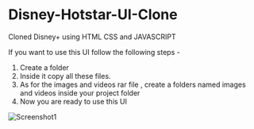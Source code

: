 # Disney-Hotstar-UI-Clone
Cloned Disney+ using HTML CSS and JAVASCRIPT

If you want to use this UI follow the following steps -
 1. Create a folder 
 2. Inside it copy all these files.
 3. As for the images and videos rar file , create a folders named images and videos inside your project folder
 4. Now you are ready to use this UI
 

![Screenshot1](https://user-images.githubusercontent.com/96125918/185919705-aae7b91a-4056-4c3a-b3b5-5a14d0bb4a10.png)

